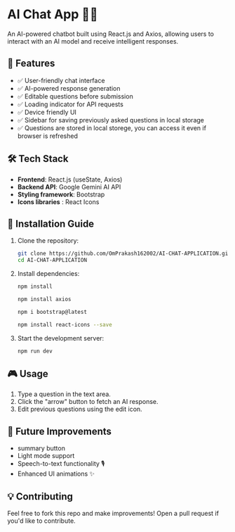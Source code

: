 
# AI Chat App 🤖💬

An AI-powered chatbot built using React.js and Axios, allowing users to interact with an AI model and receive intelligent responses.

## 🚀 Features
- ✅ User-friendly chat interface
- ✅ AI-powered response generation
- ✅ Editable questions before submission
- ✅ Loading indicator for API requests
- ✅ Device friendly UI
- ✅ Sidebar for saving previously asked questions in local storage
- ✅ Questions are stored in local storege, you can access it even if browser is refreshed


## 🛠️ Tech Stack
- **Frontend**: React.js (useState, Axios)
- **Backend API**: Google Gemini AI API
- **Styling framework**: Bootstrap
- **Icons libraries** : React Icons

## 🔧 Installation Guide
1. Clone the repository:
   ```bash
   git clone https://github.com/OmPrakash162002/AI-CHAT-APPLICATION.git
   cd AI-CHAT-APPLICATION
   ```
2. Install dependencies:
   ```bash
   npm install

   npm install axios

   npm i bootstrap@latest

   npm install react-icons --save
   ```
3. Start the development server:
   ```bash
   npm run dev
   ```

## 🎮 Usage
1. Type a question in the text area.
2. Click the "arrow" button to fetch an AI response.
3. Edit previous questions using the edit icon.

## 📌 Future Improvements
- summary button
- Light mode support 
- Speech-to-text functionality 🎙️
- Enhanced UI animations ✨

## 💡 Contributing
Feel free to fork this repo and make improvements! Open a pull request if you'd like to contribute.

